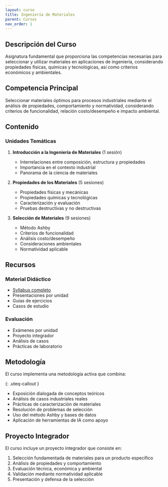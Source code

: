 ```yaml
---
layout: curso
title: Ingeniería de Materiales
parent: Cursos
nav_order: 1
---
```


## Descripción del Curso

Asignatura fundamental que proporciona las competencias necesarias para seleccionar y utilizar materiales en aplicaciones de ingeniería, considerando propiedades físicas, químicas y tecnológicas, así como criterios económicos y ambientales.

## Competencia Principal

Seleccionar materiales óptimos para procesos industriales mediante el análisis de propiedades, comportamiento y normatividad, considerando criterios de funcionalidad, relación costo/desempeño e impacto ambiental.

## Contenido

### Unidades Temáticas

1. **Introducción a la Ingeniería de Materiales** (1 sesión)
   - Interrelaciones entre composición, estructura y propiedades
   - Importancia en el contexto industrial
   - Panorama de la ciencia de materiales

2. **Propiedades de los Materiales** (5 sesiones)
   - Propiedades físicas y mecánicas
   - Propiedades químicas y tecnológicas
   - Caracterización y evaluación
   - Pruebas destructivas y no destructivas

3. **Selección de Materiales** (9 sesiones)
   - Método Ashby
   - Criterios de funcionalidad
   - Análisis costo/desempeño
   - Consideraciones ambientales
   - Normatividad aplicable

## Recursos

### Material Didáctico
- [Syllabus completo](/IngenieriaMateriales/syllabus)
- Presentaciones por unidad
- Guías de ejercicios
- Casos de estudio

### Evaluación
- Exámenes por unidad
- Proyecto integrador
- Análisis de casos
- Prácticas de laboratorio

## Metodología

El curso implementa una metodología activa que combina:

{: .uteq-callout }
- Exposición dialogada de conceptos teóricos
- Análisis de casos industriales reales
- Prácticas de caracterización de materiales
- Resolución de problemas de selección
- Uso del método Ashby y bases de datos
- Aplicación de herramientas de IA como apoyo

## Proyecto Integrador

El curso incluye un proyecto integrador que consiste en:

1. Selección fundamentada de materiales para un producto específico
2. Análisis de propiedades y comportamiento
3. Evaluación técnica, económica y ambiental
4. Validación mediante normatividad aplicable
5. Presentación y defensa de la selección